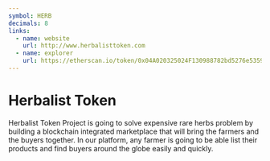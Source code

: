 ```yaml
---
symbol: HERB
decimals: 8
links:
  - name: website
    url: http://www.herbalisttoken.com
  - name: explorer
    url: https://etherscan.io/token/0x04A020325024F130988782bd5276e53595e8d16E
---
```


# Herbalist Token

Herbalist Token Project is going to solve expensive rare herbs problem by building a blockchain integrated marketplace that will bring the farmers and the buyers together. In our platform, any farmer is going to be able list their products and find buyers around the globe easily and quickly.
